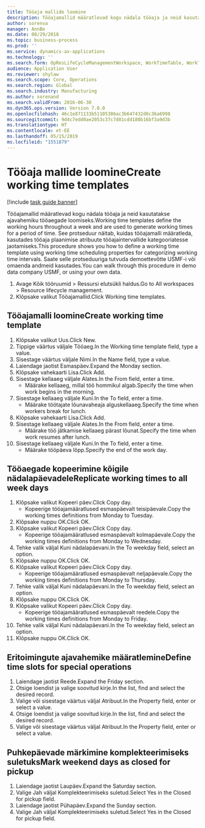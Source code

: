 ```yaml
---
title: Tööaja mallide loomine
description: Tööajamallid määratlevad kogu nädala tööaja ja neid kasutatakse ajavahemiku tööaegade loomiseks.
author: sorenva
manager: AnnBe
ms.date: 08/29/2018
ms.topic: business-process
ms.prod: ''
ms.service: dynamics-ax-applications
ms.technology: ''
ms.search.form: OpResLifeCycleManagementWorkspace, WorkTimeTable, WorkTimeCopyDayDialog
audience: Application User
ms.reviewer: shylaw
ms.search.scope: Core, Operations
ms.search.region: Global
ms.search.industry: Manufacturing
ms.author: sorenand
ms.search.validFrom: 2016-06-30
ms.dyn365.ops.version: Version 7.0.0
ms.openlocfilehash: 46c1e871133b51105386ac3b647432d0c36a6998
ms.sourcegitcommit: 9d4c7edd0ae2053c37c7d81cdd180b16bf3a9d3b
ms.translationtype: HT
ms.contentlocale: et-EE
ms.lasthandoff: 05/15/2019
ms.locfileid: "1551879"
---
```

# <a name="create-working-time-templates"></a><span data-ttu-id="b9763-103">Tööaja mallide loomine</span><span class="sxs-lookup"><span data-stu-id="b9763-103">Create working time templates</span></span>

[!include [task guide banner](../../includes/task-guide-banner.md)]

<span data-ttu-id="b9763-104">Tööajamallid määratlevad kogu nädala tööaja ja neid kasutatakse ajavahemiku tööaegade loomiseks.</span><span class="sxs-lookup"><span data-stu-id="b9763-104">Working time templates define the working hours throughout a week and are used to generate working times for a period of time.</span></span> <span data-ttu-id="b9763-105">See protseduur näitab, kuidas tööajamalli määratleda, kasutades tööaja plaanimise atribuute tööajaintervallide kategooriatesse jaotamiseks.</span><span class="sxs-lookup"><span data-stu-id="b9763-105">This procedure shows you how to define a working time template using working time scheduling properties for categorizing working time intervals.</span></span> <span data-ttu-id="b9763-106">Saate selle protseduuriga tutvuda demoettevõtte USMF-i või omaenda andmeid kasutades.</span><span class="sxs-lookup"><span data-stu-id="b9763-106">You can walk through this procedure in demo data company USMF, or using your own data.</span></span>

1. <span data-ttu-id="b9763-107">Avage Kõik tööruumid > Ressursi elutsükli haldus.</span><span class="sxs-lookup"><span data-stu-id="b9763-107">Go to All workspaces > Resource lifecycle management.</span></span>
2. <span data-ttu-id="b9763-108">Klõpsake valikut Tööajamallid.</span><span class="sxs-lookup"><span data-stu-id="b9763-108">Click Working time templates.</span></span>

## <a name="create-working-time-template"></a><span data-ttu-id="b9763-109">Tööajamalli loomine</span><span class="sxs-lookup"><span data-stu-id="b9763-109">Create working time template</span></span>
1. <span data-ttu-id="b9763-110">Klõpsake valikut Uus.</span><span class="sxs-lookup"><span data-stu-id="b9763-110">Click New.</span></span>
2. <span data-ttu-id="b9763-111">Tippige väärtus väljale Tööaeg.</span><span class="sxs-lookup"><span data-stu-id="b9763-111">In the Working time template field, type a value.</span></span>
3. <span data-ttu-id="b9763-112">Sisestage väärtus väljale Nimi.</span><span class="sxs-lookup"><span data-stu-id="b9763-112">In the Name field, type a value.</span></span>
4. <span data-ttu-id="b9763-113">Laiendage jaotist Esmaspäev.</span><span class="sxs-lookup"><span data-stu-id="b9763-113">Expand the Monday section.</span></span>
5. <span data-ttu-id="b9763-114">Klõpsake vahekaarti Lisa.</span><span class="sxs-lookup"><span data-stu-id="b9763-114">Click Add.</span></span>
6. <span data-ttu-id="b9763-115">Sisestage kellaaeg väljale Alates.</span><span class="sxs-lookup"><span data-stu-id="b9763-115">In the From field, enter a time.</span></span>
    * <span data-ttu-id="b9763-116">Määrake kellaaeg, millal töö hommikul algab.</span><span class="sxs-lookup"><span data-stu-id="b9763-116">Specify the time when work begins in the morning.</span></span>  
7. <span data-ttu-id="b9763-117">Sisestage kellaaeg väljale Kuni.</span><span class="sxs-lookup"><span data-stu-id="b9763-117">In the To field, enter a time.</span></span>
    * <span data-ttu-id="b9763-118">Määrake töötajate lõunavaheaja alguskellaaeg.</span><span class="sxs-lookup"><span data-stu-id="b9763-118">Specify the time when workers break for lunch.</span></span>  
8. <span data-ttu-id="b9763-119">Klõpsake vahekaarti Lisa.</span><span class="sxs-lookup"><span data-stu-id="b9763-119">Click Add.</span></span>
9. <span data-ttu-id="b9763-120">Sisestage kellaaeg väljale Alates.</span><span class="sxs-lookup"><span data-stu-id="b9763-120">In the From field, enter a time.</span></span>
    * <span data-ttu-id="b9763-121">Määrake töö jätkamise kellaaeg pärast lõunat.</span><span class="sxs-lookup"><span data-stu-id="b9763-121">Specify the time when work resumes after lunch.</span></span>  
10. <span data-ttu-id="b9763-122">Sisestage kellaaeg väljale Kuni.</span><span class="sxs-lookup"><span data-stu-id="b9763-122">In the To field, enter a time.</span></span>
    * <span data-ttu-id="b9763-123">Määrake tööpäeva lõpp.</span><span class="sxs-lookup"><span data-stu-id="b9763-123">Specify the end of the work day.</span></span>  

## <a name="replicate-working-times-to-all-week-days"></a><span data-ttu-id="b9763-124">Tööaegade kopeerimine kõigile nädalapäevadele</span><span class="sxs-lookup"><span data-stu-id="b9763-124">Replicate working times to all week days</span></span>
1. <span data-ttu-id="b9763-125">Klõpsake valikut Kopeeri päev.</span><span class="sxs-lookup"><span data-stu-id="b9763-125">Click Copy day.</span></span>
    * <span data-ttu-id="b9763-126">Kopeerige tööajamääratlused esmaspäevalt teisipäevale.</span><span class="sxs-lookup"><span data-stu-id="b9763-126">Copy the working times definitions from Monday to Tuesday.</span></span>  
2. <span data-ttu-id="b9763-127">Klõpsake nuppu OK.</span><span class="sxs-lookup"><span data-stu-id="b9763-127">Click OK.</span></span>
3. <span data-ttu-id="b9763-128">Klõpsake valikut Kopeeri päev.</span><span class="sxs-lookup"><span data-stu-id="b9763-128">Click Copy day.</span></span>
    * <span data-ttu-id="b9763-129">Kopeerige tööajamääratlused esmaspäevalt kolmapäevale.</span><span class="sxs-lookup"><span data-stu-id="b9763-129">Copy the working times definitions from Monday to Wednesday.</span></span>  
4. <span data-ttu-id="b9763-130">Tehke valik väljal Kuni nädalapäevani.</span><span class="sxs-lookup"><span data-stu-id="b9763-130">In the To weekday field, select an option.</span></span>
5. <span data-ttu-id="b9763-131">Klõpsake nuppu OK.</span><span class="sxs-lookup"><span data-stu-id="b9763-131">Click OK.</span></span>
6. <span data-ttu-id="b9763-132">Klõpsake valikut Kopeeri päev.</span><span class="sxs-lookup"><span data-stu-id="b9763-132">Click Copy day.</span></span>
    * <span data-ttu-id="b9763-133">Kopeerige tööajamääratlused esmaspäevalt neljapäevale.</span><span class="sxs-lookup"><span data-stu-id="b9763-133">Copy the working times definitions from Monday to Thursday.</span></span>  
7. <span data-ttu-id="b9763-134">Tehke valik väljal Kuni nädalapäevani.</span><span class="sxs-lookup"><span data-stu-id="b9763-134">In the To weekday field, select an option.</span></span>
8. <span data-ttu-id="b9763-135">Klõpsake nuppu OK.</span><span class="sxs-lookup"><span data-stu-id="b9763-135">Click OK.</span></span>
9. <span data-ttu-id="b9763-136">Klõpsake valikut Kopeeri päev.</span><span class="sxs-lookup"><span data-stu-id="b9763-136">Click Copy day.</span></span>
    * <span data-ttu-id="b9763-137">Kopeerige tööajamääratlused esmaspäevalt reedele.</span><span class="sxs-lookup"><span data-stu-id="b9763-137">Copy the working times definitions from Monday to Friday.</span></span>  
10. <span data-ttu-id="b9763-138">Tehke valik väljal Kuni nädalapäevani.</span><span class="sxs-lookup"><span data-stu-id="b9763-138">In the To weekday field, select an option.</span></span>
11. <span data-ttu-id="b9763-139">Klõpsake nuppu OK.</span><span class="sxs-lookup"><span data-stu-id="b9763-139">Click OK.</span></span>

## <a name="define-time-slots-for-special-operations"></a><span data-ttu-id="b9763-140">Eritoimingute ajavahemike määratlemine</span><span class="sxs-lookup"><span data-stu-id="b9763-140">Define time slots for special operations</span></span>
1. <span data-ttu-id="b9763-141">Laiendage jaotist Reede.</span><span class="sxs-lookup"><span data-stu-id="b9763-141">Expand the Friday section.</span></span>
2. <span data-ttu-id="b9763-142">Otsige loendist ja valige soovitud kirje.</span><span class="sxs-lookup"><span data-stu-id="b9763-142">In the list, find and select the desired record.</span></span>
3. <span data-ttu-id="b9763-143">Valige või sisestage väärtus väljal Atribuut.</span><span class="sxs-lookup"><span data-stu-id="b9763-143">In the Property field, enter or select a value.</span></span>
4. <span data-ttu-id="b9763-144">Otsige loendist ja valige soovitud kirje.</span><span class="sxs-lookup"><span data-stu-id="b9763-144">In the list, find and select the desired record.</span></span>
5. <span data-ttu-id="b9763-145">Valige või sisestage väärtus väljal Atribuut.</span><span class="sxs-lookup"><span data-stu-id="b9763-145">In the Property field, enter or select a value.</span></span>

## <a name="mark-weekend-days-as-closed-for-pickup"></a><span data-ttu-id="b9763-146">Puhkepäevade märkimine komplekteerimiseks suletuks</span><span class="sxs-lookup"><span data-stu-id="b9763-146">Mark weekend days as closed for pickup</span></span>
1. <span data-ttu-id="b9763-147">Laiendage jaotist Laupäev.</span><span class="sxs-lookup"><span data-stu-id="b9763-147">Expand the Saturday section.</span></span>
2. <span data-ttu-id="b9763-148">Valige Jah väljal Komplekteerimiseks suletud.</span><span class="sxs-lookup"><span data-stu-id="b9763-148">Select Yes in the Closed for pickup field.</span></span>
3. <span data-ttu-id="b9763-149">Laiendage jaotist Pühapäev.</span><span class="sxs-lookup"><span data-stu-id="b9763-149">Expand the Sunday section.</span></span>
4. <span data-ttu-id="b9763-150">Valige Jah väljal Komplekteerimiseks suletud.</span><span class="sxs-lookup"><span data-stu-id="b9763-150">Select Yes in the Closed for pickup field.</span></span>

